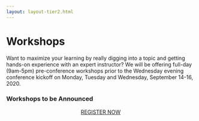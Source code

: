 ```yaml
---
layout: layout-tier2.html
---
```

<div class="container">
    <div class="col-lg-8 col-lg-offset-2">
        <h1 class="text-center">Workshops</h1>
        <p>Want to maximize your learning by really digging into a topic and getting hands-on experience with an expert instructor? We will be offering full-day (9am-5pm) pre-conference workshops prior to the Wednesday evening conference kickoff on Monday, Tuesday and Wednesday, September 14-16, 2020.</p>
        <h3 class="text-center">Workshops to be Announced</h3>
        <div class="row">
            <div class="col-xs-12" align="center">
                <a class="btn" href="https://ti.to/eddd/explore-ddd-2020">REGISTER NOW</a>
            </div>
        </div>
    </div>
</div>
